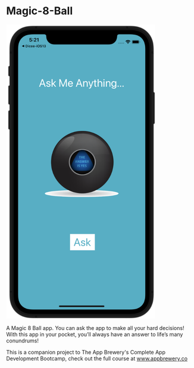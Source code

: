 # Magic-8-Ball

<img src="screenshot1.png" width=400>


A Magic 8 Ball app. You can ask the app to make all your hard decisions! With this app in your pocket, you’ll always have an answer to life’s many conundrums!

This is a companion project to The App Brewery's Complete App Development Bootcamp, check out the full course at www.appbrewery.co
